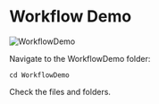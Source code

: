 # Workflow Demo

![WorkflowDemo](../../images/workflow-shipping-v1.png)

Navigate to the WorkflowDemo folder:

`cd WorkflowDemo`

Check the files and folders.

